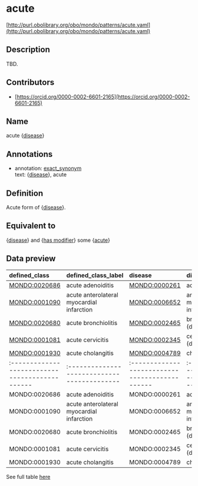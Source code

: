 # acute 

[http://purl.obolibrary.org/obo/mondo/patterns/acute.yaml](http://purl.obolibrary.org/obo/mondo/patterns/acute.yaml)
## Description 

TBD.
## Contributors 
* [https://orcid.org/0000-0002-6601-2165](https://orcid.org/0000-0002-6601-2165) 
## Name 

acute {[disease](http://purl.obolibrary.org/obo/MONDO_0000001)}

## Annotations 

* annotation: [exact_synonym](http://www.geneontology.org/formats/oboInOwl#hasExactSynonym)  
text: {[disease](http://purl.obolibrary.org/obo/MONDO_0000001)}, acute

## Definition 

Acute form of {[disease](http://purl.obolibrary.org/obo/MONDO_0000001)}.

## Equivalent to 

{[disease](http://purl.obolibrary.org/obo/MONDO_0000001)} and {[has modifier](http://purl.obolibrary.org/obo/RO_0002573)} some {[acute](http://purl.obolibrary.org/obo/PATO_0000389)}

## Data preview 
| defined_class                                | defined_class_label                       | disease                                      | disease_label                       |
|:---------------------------------------------|:------------------------------------------|:---------------------------------------------|:------------------------------------|
| [MONDO:0020686](http://purl.obolibrary.org/obo/MONDO_0020686) | acute adenoiditis                         | [MONDO:0000261](http://purl.obolibrary.org/obo/MONDO_0000261) | adenoiditis                         |
| [MONDO:0001090](http://purl.obolibrary.org/obo/MONDO_0001090) | acute anterolateral myocardial infarction | [MONDO:0006652](http://purl.obolibrary.org/obo/MONDO_0006652) | anterolateral myocardial infarction |
| [MONDO:0020680](http://purl.obolibrary.org/obo/MONDO_0020680) | acute bronchiolitis                       | [MONDO:0002465](http://purl.obolibrary.org/obo/MONDO_0002465) | bronchiolitis (disease)             |
| [MONDO:0001081](http://purl.obolibrary.org/obo/MONDO_0001081) | acute cervicitis                          | [MONDO:0002345](http://purl.obolibrary.org/obo/MONDO_0002345) | cervicitis (disease)                |
| [MONDO:0001930](http://purl.obolibrary.org/obo/MONDO_0001930) | acute cholangitis                         | [MONDO:0004789](http://purl.obolibrary.org/obo/MONDO_0004789) | cholangitis                         || defined:class                                | defined:class:label                       | disease                                      | disease:label                       |
|:---------------------------------------------|:------------------------------------------|:---------------------------------------------|:------------------------------------|
| MONDO:0020686 | acute adenoiditis                         | MONDO:0000261 | adenoiditis                         |
| MONDO:0001090 | acute anterolateral myocardial infarction | MONDO:0006652 | anterolateral myocardial infarction |
| MONDO:0020680 | acute bronchiolitis                       | MONDO:0002465 | bronchiolitis (disease)             |
| MONDO:0001081 | acute cervicitis                          | MONDO:0002345 | cervicitis (disease)                |
| MONDO:0001930 | acute cholangitis                         | MONDO:0004789 | cholangitis                         |

See full table [here](https://github.com/monarch-initiative/mondo/blob/master/src/patterns/data/matches/acute.tsv) 
